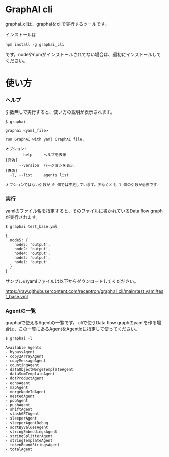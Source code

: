 # GraphAI cli

graphai_cliは、graphaiをcliで実行するツールです。

インストールは

```
npm install -g graphai_cli
```

です。nodeやnpmがインストールされてない場合は、最初にインストールしてください。

# 使い方

### ヘルプ

引数無しで実行すると、使い方の説明が表示されます。

```
$ graphai
```

```
graphai <yaml_file>

run GraphAI with yaml GraphAI file.

オプション:
      --help     ヘルプを表示                                             [真偽]
      --version  バージョンを表示                                         [真偽]
  -l, --list     agents list

オプションではない引数が 0 個では不足しています。少なくとも 1 個の引数が必要です:
```

### 実行

yamlのファイル名を指定すると、そのファイルに書かれているData flow graphが実行されます。

```
$ graphai test_base.yml 
```

```
{
  node5: {
    node5: 'output',
    node2: 'output',
    node4: 'output',
    node3: 'output',
    node1: 'output'
  }
}

```


サンプルのyamlファイルは以下からダウンロードしてくだださい。

https://raw.githubusercontent.com/receptron/graphai_cli/main/test_yaml/test_base.yml


### Agentの一覧

graphaiで使えるAgentの一覧です。
cliで使うData flow graphのyamlを作る場合は、この一覧にあるAgentをAgentIdに指定して使ってください。

```
$ graphai -l
```

```
Available Agents
- bypassAgent
- copy2ArrayAgent
- copyMessageAgent
- countingAgent
- dataObjectMergeTemplateAgent
- dataSumTemplateAgent
- dotProductAgent
- echoAgent
- mapAgent
- mergeNodeIdAgent
- nestedAgent
- popAgent
- pushAgent
- shiftAgent
- slashGPTAgent
- sleeperAgent
- sleeperAgentDebug
- sortByValuesAgent
- stringEmbeddingsAgent
- stringSplitterAgent
- stringTemplateAgent
- tokenBoundStringsAgent
- totalAgent
```
